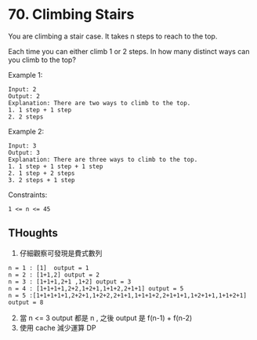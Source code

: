 # 70. Climbing Stairs

You are climbing a stair case. It takes n steps to reach to the top.

Each time you can either climb 1 or 2 steps. In how many distinct ways can you climb to the top?

Example 1:

```
Input: 2
Output: 2
Explanation: There are two ways to climb to the top.
1. 1 step + 1 step
2. 2 steps
```

Example 2:

```
Input: 3
Output: 3
Explanation: There are three ways to climb to the top.
1. 1 step + 1 step + 1 step
2. 1 step + 2 steps
3. 2 steps + 1 step
```

Constraints:

`1 <= n <= 45`

## THoughts

1. 仔細觀察可發現是費式數列

```
n = 1 : [1]  output = 1
n = 2 : [1+1,2] output = 2
n = 3 : [1+1+1,2+1 ,1+2] output = 3
n = 4 : [1+1+1+1,2+2,1+2+1,1+1+2,2+1+1] output = 5
n = 5 :[1+1+1+1+1,2+2+1,1+2+2,2+1+1,1+1+1+2,2+1+1+1,1+2+1+1,1+1+2+1]  output = 8
```

2. 當 n <= 3 output 都是 n , 之後 output 是 f(n-1) + f(n-2)
3. 使用 cache 減少運算 DP
